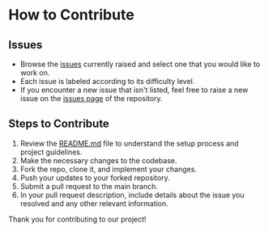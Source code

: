 # How to Contribute

## Issues
- Browse the [issues](https://github.com/lugnitdgp/SQLifyHUB/issues) currently raised and select one that you would like to work on.
- Each issue is labeled according to its difficulty level.
- If you encounter a new issue that isn't listed, feel free to raise a new issue on the [issues page](https://github.com/lugnitdgp/SQLifyHUB/issues) of the repository.

## Steps to Contribute
1. Review the [README.md](./README.md) file to understand the setup process and project guidelines.
2. Make the necessary changes to the codebase.
3. Fork the repo, clone it, and implement your changes.
4. Push your updates to your forked repository.
5. Submit a pull request to the main branch.
6. In your pull request description, include details about the issue you resolved and any other relevant information.

Thank you for contributing to our project!
